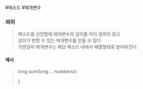 #메소드 #매개변수 
### 의미
> 메소드를 선언할때 매개변수의 길이를 미리 정하지 않고  
> 길이가 변할 수 있는 매개변수를 만들 수 있다  
> 가변길이 매개변수는 해당 메소드 내에서 배열형태로 받아와진다.  

#### 예시
> long sum(long ... numbers){  
>   
> }  